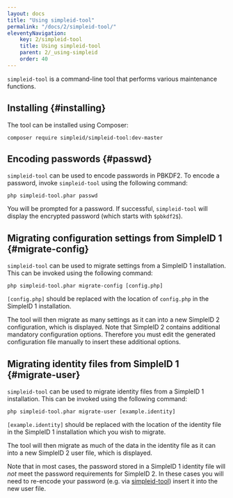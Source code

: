 ```yaml
---
layout: docs
title: "Using simpleid-tool"
permalink: "/docs/2/simpleid-tool/"
eleventyNavigation:
    key: 2/simpleid-tool
    title: Using simpleid-tool
    parent: 2/_using-simpleid
    order: 40
---
```



`simpleid-tool` is a command-line tool that performs various maintenance functions.

## Installing     {#installing}

The tool can be installed using Composer:

```shell
composer require simpleid/simpleid-tool:dev-master
```

## Encoding passwords    {#passwd}

`simpleid-tool` can be used to encode passwords in PBKDF2.  To encode a password, invoke `simpleid-tool` using the following command:

```shell
php simpleid-tool.phar passwd
```

You will be prompted for a password.  If successful, `simpleid-tool` will display the encrypted password (which starts with `$pbkdf2$`).


## Migrating configuration settings from SimpleID 1   {#migrate-config}

`simpleid-tool` can be used to migrate settings from a SimpleID 1 installation.  This can be invoked using the following command:

```shell
php simpleid-tool.phar migrate-config [config.php]
```

`[config.php]` should be replaced with the location of `config.php` in the SimpleID 1 installation.

The tool will then migrate as many settings as it can into a new SimpleID 2 configuration, which is displayed.  Note that SimpleID 2 contains additional mandatory configuration options.  Therefore you must edit the generated configuration file manually to insert these additional options.


## Migrating identity files from SimpleID 1   {#migrate-user}

`simpleid-tool` can be used to migrate identity files from a SimpleID 1 installation.  This can be invoked using the following command:

```shell
php simpleid-tool.phar migrate-user [example.identity]
```

`[example.identity]` should be replaced with the location of the identity file in the SimpleID 1 installation which you wish to migrate.

The tool will then migrate as much of the data in the identity file as it can into a new SimpleID 2 user file, which is displayed.

Note that in most cases, the password stored in a SimpleID 1 identity file will *not* meet the password requirements for SimpleID 2.  In these cases you will need to re-encode your password (e.g. via [simpleid-tool](#passwd)) insert it into the new user file.
